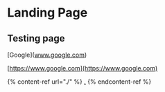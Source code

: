 # Landing Page

## Testing page

\[Google]\(www.google.com)

[https://www.google.com](https://www.google.com)

{% content-ref url="./" %}
[.](./)
{% endcontent-ref %}
